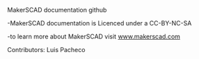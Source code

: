 MakerSCAD documentation github

-MakerSCAD documentation is Licenced under a CC-BY-NC-SA

-to learn more about MakerSCAD visit www.makerscad.com

Contributors:
Luis Pacheco
